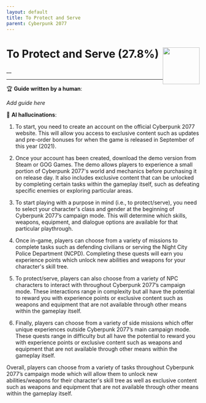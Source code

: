 ```yaml
---
layout: default
title: To Protect and Serve
parent: Cyberpunk 2077
---
```


# To Protect and Serve (27.8%) <img style="float: right;" src="https://cdn.cloudflare.steamstatic.com/steamcommunity/public/images/apps/1091500/a51caf46e315b285be58a7d6cf7013a7b0c44a41.jpg" width="96" height="96">

__

***

:trophy: **Guide written by a human**:

_Add guide here_

:robot: **AI hallucinations**:

1) To start, you need to create an account on the official Cyberpunk 2077 website. This will allow you access to exclusive content such as updates and pre-order bonuses for when the game is released in September of this year (2021).

2) Once your account has been created, download the demo version from Steam or GOG Games. The demo allows players to experience a small portion of Cyberpunk 2077's world and mechanics before purchasing it on release day. It also includes exclusive content that can be unlocked by completing certain tasks within the gameplay itself, such as defeating specific enemies or exploring particular areas.

3) To start playing with a purpose in mind (i.e., to protect/serve), you need to select your character's class and gender at the beginning of Cyberpunk 2077’s campaign mode. This will determine which skills, weapons, equipment, and dialogue options are available for that particular playthrough.

4) Once in-game, players can choose from a variety of missions to complete tasks such as defending civilians or serving the Night City Police Department (NCPD). Completing these quests will earn you experience points which unlock new abilities and weapons for your character's skill tree.

5) To protect/serve, players can also choose from a variety of NPC characters to interact with throughout Cyberpunk 2077’s campaign mode. These interactions range in complexity but all have the potential to reward you with experience points or exclusive content such as weapons and equipment that are not available through other means within the gameplay itself.

6) Finally, players can choose from a variety of side missions which offer unique experiences outside Cyberpunk 2077’s main campaign mode. These quests range in difficulty but all have the potential to reward you with experience points or exclusive content such as weapons and equipment that are not available through other means within the gameplay itself.

Overall, players can choose from a variety of tasks throughout Cyberpunk 2077’s campaign mode which will allow them to unlock new abilities/weapons for their character's skill tree as well as exclusive content such as weapons and equipment that are not available through other means within the gameplay itself.
